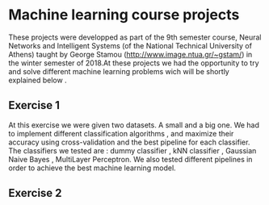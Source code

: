 # Machine learning course projects
These projects were developped as part of the 9th semester course, Neural Networks and Intelligent Systems (of the National Technical University of Athens) taught by George Stamou (http://www.image.ntua.gr/~gstam/) in the winter semester of 2018.At these projects we had the opportunity to try and solve different machine learning problems wich will be shortly explained below .


## Exercise 1
At this exercise we were given two datasets. A small and a big one. We had to implement different classification algorithms , and maximize their accuracy using cross-validation and the best pipeline for each classifier. The classifiers we tested are : dummy classifier , kNN classifier , Gaussian Naive Bayes , MultiLayer Perceptron. We also tested different pipelines in order to achieve the best machine learning model.

## Exercise 2
